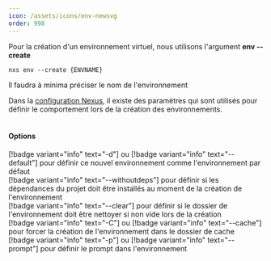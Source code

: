 ```yaml
---
icon: /assets/icons/env-newsvg
order: 998
---
```

Pour la création d'un environnement virtuel, nous utilisons l'argument **env --create**

```console
nxs env --create {ENVNAME}
```

Il faudra à minima préciser le nom de l'environnement

Dans la [configuration Nexus](/Architecture/Configuration.md), il existe des paramètres qui sont utilisés pour définir le comportement lors de la création des environnements.
<br><br>
#### Options

[!badge variant="info" text="-d"] ou [!badge variant="info" text="--default"] pour définir ce nouvel environnement comme l'environnement par défaut<br>
[!badge variant="info" text="--withoutdeps"] pour définir si les dépendances du projet doit être installés au moment de la création de l'environnement<br>
[!badge variant="info" text="--clear"] pour définir si le dossier de l'environnement doit être nettoyer si non vide lors de la création<br>
[!badge variant="info" text="-C"] ou [!badge variant="info" text="--cache"] pour forcer la création de l'environnement dans le dossier de cache<br>
[!badge variant="info" text="-p"] ou [!badge variant="info" text="--prompt"] pour définir le prompt dans l'environnement<br>